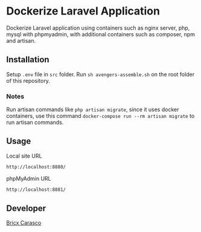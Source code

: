 # Dockerize Laravel Application

Dockerize Laravel application using containers such as nginx server, php, mysql with phpmyadmin, with additional containers such as composer, npm and artisan.

## Installation

Setup `.env` file in `src` folder.
Run `sh avengers-assemble.sh` on the root folder of this repository.

### Notes

Run artisan commands like `php artisan migrate`, since it uses docker containers, use this command `docker-compose run --rm artisan migrate` to run artisan commands. 

## Usage

Local site URL
```bash
http://localhost:8880/ 
```

phpMyAdmin URL
```bash
http://localhost:8881/ 
```

## Developer

[Bricx Carasco](https://github.com/bricxcarasco)
